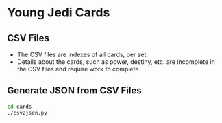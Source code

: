 Young Jedi Cards
================

## CSV Files

* The CSV files are indexes of all cards, per set.
* Details about the cards, such as power, destiny, etc. are incomplete in the CSV files and require work to complete.

## Generate JSON from CSV Files

```bash
cd cards
./csv2json.py
```


